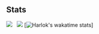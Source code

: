 ## Stats
![](https://github-readme-stats.vercel.app/api?username=FikFikk&theme=tokyonight&hide_border=false&include_all_commits=true&count_private=true&card_width=400)&nbsp;&nbsp;
![](https://github-readme-stats.vercel.app/api/top-langs/?username=FikFikk&theme=tokyonight&hide_border=false&include_all_commits=true&count_private=true&layout=compact)
[![Harlok's wakatime stats](https://github-readme-stats.vercel.app/api/wakatime?username=FikFikk)]

